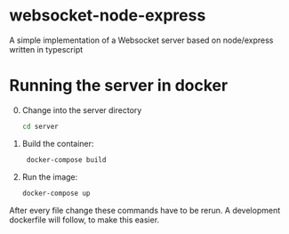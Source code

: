 # websocket-node-express
A simple implementation of a Websocket server based on node/express written in typescript

# Running the server in docker

0. Change into the server directory
   ```bash
   cd server
   ```

1. Build the container:
   ```bash
    docker-compose build
   ```
2. Run the image:
   ```bash
   docker-compose up
   ```
After every file change these commands have to be rerun. A development dockerfile will follow, to make this easier.
